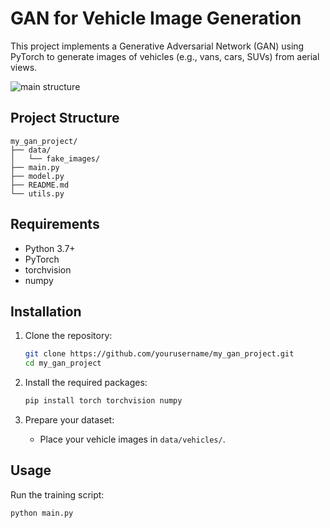 # GAN for Vehicle Image Generation

This project implements a Generative Adversarial Network (GAN) using PyTorch to generate images of vehicles (e.g., vans, cars, SUVs) from aerial views.

![main structure]((https://github.com/terrense/GAN_generate_images/blob/home-directory/GAN.jpg))

## Project Structure
```
my_gan_project/
├── data/
│   └── fake_images/
├── main.py
├── model.py
├── README.md
└── utils.py
```

## Requirements

- Python 3.7+
- PyTorch
- torchvision
- numpy

## Installation

1. Clone the repository:
    ```bash
    git clone https://github.com/yourusername/my_gan_project.git
    cd my_gan_project
    ```

2. Install the required packages:
    ```bash
    pip install torch torchvision numpy
    ```

3. Prepare your dataset:
    - Place your vehicle images in `data/vehicles/`.

## Usage

Run the training script:
```bash
python main.py
